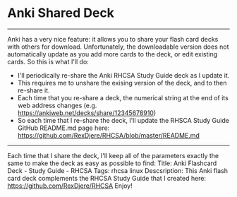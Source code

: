 # Anki Shared Deck
____________________________________________________________________________________________________________________________________________

Anki has a very nice feature: it allows you to share your flash card decks with others for download. Unfortunately, the downloadable version does not automatically update as you add more cards to the deck, or edit existing cards.  So this is what I'll do:
- I'll periodically re-share the Anki RHCSA Study Guide deck as I update it. 
- This requires me to unshare the exising version of the deck, and to then re-share it.  
- Each time that you re-share a deck, the numerical string at the end of its web address changes (e.g. https://ankiweb.net/decks/share/12345678910)
- So each time that I re-share the deck, I'll update the RHSCA Study Guide GitHub README.md page here: https://github.com/RexDjere/RHCSA/blob/master/README.md
____________________________________________________________________________________________________________________________________________

Each time that I share the deck, I'll keep all of the parameters exactly the same to make the deck as easy as possible to find:
	Title:
		Anki Flashcard Deck - Study Guide - RHCSA
	Tags:
		rhcsa linux
	Descsription:
		This Anki flash card deck complements the RHCSA Study Guide that I created here:
		https://github.com/RexDjere/RHCSA 
		Enjoy! 
	 

